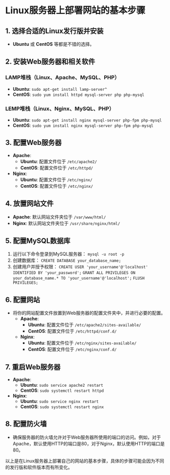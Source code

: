 # Linux服务器上部署网站的基本步骤

## 1. 选择合适的Linux发行版并安装
- **Ubuntu** 或 **CentOS** 等都是不错的选择。

## 2. 安装Web服务器和相关软件
### LAMP堆栈（Linux、Apache、MySQL、PHP）
- **Ubuntu**:
  `sudo apt-get install lamp-server^`
- **CentOS**:
  `sudo yum install httpd mysql-server php php-mysql`

### LEMP堆栈（Linux、Nginx、MySQL、PHP）
- **Ubuntu**:
  `sudo apt-get install nginx mysql-server php-fpm php-mysql`
- **CentOS**:
  `sudo yum install nginx mysql-server php-fpm php-mysql`

## 3. 配置Web服务器
- **Apache**:
  - **Ubuntu**: 配置文件位于 `/etc/apache2/`
  - **CentOS**: 配置文件位于 `/etc/httpd/`
- **Nginx**:
  - **Ubuntu**: 配置文件位于 `/etc/nginx/`
  - **CentOS**: 配置文件位于 `/etc/nginx/`

## 4. 放置网站文件
- **Apache**: 默认网站文件夹位于 `/var/www/html/`
- **Nginx**: 默认网站文件夹位于 `/usr/share/nginx/html/`

## 5. 配置MySQL数据库
1. 运行以下命令登录到MySQL服务器：
   `mysql -u root -p`
2. 创建数据库：
   `CREATE DATABASE your_database_name;`
3. 创建用户并授予权限：
   `CREATE USER 'your_username'@'localhost' IDENTIFIED BY 'your_password';`
   `GRANT ALL PRIVILEGES ON your_database_name.* TO 'your_username'@'localhost';`
   `FLUSH PRIVILEGES;`

## 6. 配置网站
- 将你的网站配置文件放置到Web服务器的配置文件夹中，并进行必要的配置。
  - **Apache**:
    - **Ubuntu**: 配置文件位于 `/etc/apache2/sites-available/`
    - **CentOS**: 配置文件位于 `/etc/httpd/conf.d/`
  - **Nginx**:
    - **Ubuntu**: 配置文件位于 `/etc/nginx/sites-available/`
    - **CentOS**: 配置文件位于 `/etc/nginx/conf.d/`

## 7. 重启Web服务器
- **Apache**:
  - **Ubuntu**: `sudo service apache2 restart`
  - **CentOS**: `sudo systemctl restart httpd`
- **Nginx**:
  - **Ubuntu**: `sudo service nginx restart`
  - **CentOS**: `sudo systemctl restart nginx`

## 8. 配置防火墙
- 确保服务器的防火墙允许对于Web服务器所使用的端口的访问。例如，对于Apache，默认使用HTTP的端口是80，对于Nginx，默认使用HTTP的端口是80。

以上是在Linux服务器上部署自己的网站的基本步骤，具体的步骤可能会因为不同的发行版和软件版本而有所变化。